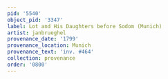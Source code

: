 ```yaml
---
pid: '5540'
object_pid: '3347'
label: Lot and His Daughters before Sodom (Munich)
artist: janbrueghel
provenance_date: '1799'
provenance_location: Munich
provenance_text: 'inv. #464'
collection: provenance
order: '0800'
---
```

